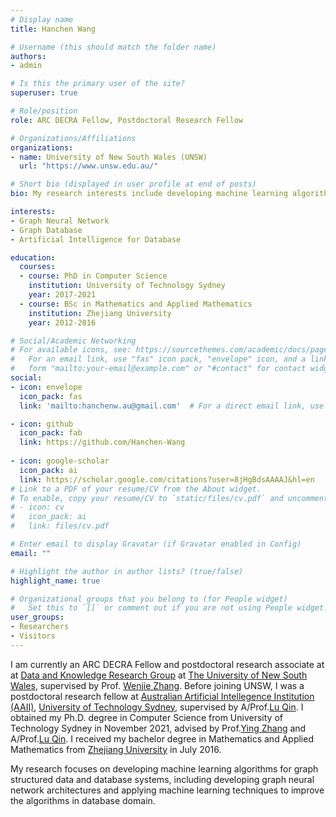 ```yaml
---
# Display name
title: Hanchen Wang

# Username (this should match the folder name)
authors:
- admin

# Is this the primary user of the site?
superuser: true

# Role/position
role: ARC DECRA Fellow, Postdoctoral Research Fellow

# Organizations/Affiliations
organizations:
- name: University of New South Wales (UNSW)
  url: "https://www.unsw.edu.au/"

# Short bio (displayed in user profile at end of posts)
bio: My research interests include developing machine learning algorithms for graph structured data and database systems.

interests:
- Graph Neural Network
- Graph Database
- Artificial Intelligence for Database

education:
  courses:
  - course: PhD in Computer Science
    institution: University of Technology Sydney
    year: 2017-2021
  - course: BSc in Mathematics and Applied Mathematics
    institution: Zhejiang University
    year: 2012-2016

# Social/Academic Networking
# For available icons, see: https://sourcethemes.com/academic/docs/page-builder/#icons
#   For an email link, use "fas" icon pack, "envelope" icon, and a link in the
#   form "mailto:your-email@example.com" or "#contact" for contact widget.
social:
- icon: envelope
  icon_pack: fas
  link: 'mailto:hanchenw.au@gmail.com'  # For a direct email link, use "mailto:test@example.org".

- icon: github
  icon_pack: fab
  link: https://github.com/Hanchen-Wang
  
- icon: google-scholar
  icon_pack: ai
  link: https://scholar.google.com/citations?user=8jHgBdsAAAAJ&hl=en
# Link to a PDF of your resume/CV from the About widget.
# To enable, copy your resume/CV to `static/files/cv.pdf` and uncomment the lines below.
# - icon: cv
#   icon_pack: ai
#   link: files/cv.pdf

# Enter email to display Gravatar (if Gravatar enabled in Config)
email: ""

# Highlight the author in author lists? (true/false)
highlight_name: true

# Organizational groups that you belong to (for People widget)
#   Set this to `[]` or comment out if you are not using People widget.
user_groups:
- Researchers
- Visitors
---
```


I am currently an ARC DECRA Fellow and postdoctoral research associate at at [Data and Knowledge Research Group](https://unswdb.github.io/) at [The University of New South Wales](https://unsw.edu.au/), supervised by Prof. [Wenjie Zhang](https://www.cse.unsw.edu.au/~zhangw/). Before joining UNSW, I was a postdoctoral research fellow at [Australian Artificial Intellegence Institution (AAII)](https://www.uts.edu.au/research/australian-artificial-intelligence-institute), [University of Technology Sydney](https://www.uts.edu.au/), supervised by A/Prof.[Lu Qin](https://www.uts.edu.au/staff/lu.qin). I obtained my Ph.D. degree in Computer Science from University of Technology Sydney in November 2021, advised by Prof.[Ying Zhang](http://www.cse.unsw.edu.au/~yingz/) and A/Prof.[Lu Qin](https://www.uts.edu.au/staff/lu.qin). I received my bachelor degree in Mathematics and Applied Mathematics from [Zhejiang University](https://www.zju.edu.cn/) in July 2016.

My research focuses on developing machine learning algorithms for graph structured data and database systems, including developing graph neural network architectures and applying machine learning techniques to improve the algorithms in database domain.

